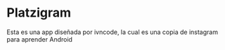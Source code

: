 # Platzigram
Esta es una app diseñada por ivncode, la cual es una copia de instagram para aprender Android
